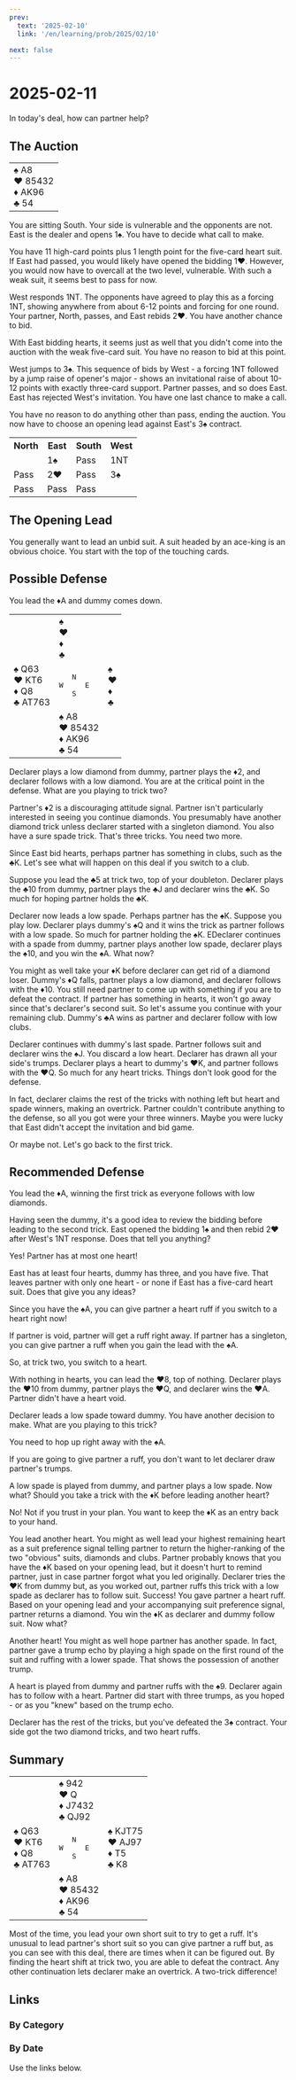 ```yaml
---
prev:
  text: '2025-02-10'
  link: '/en/learning/prob/2025/02/10'

next: false
---
```


# 2025-02-11

In today's deal, how can partner help?

<Badge type="tip" text="Defense"/>

## The Auction

<table class="hand">
	<tr>
		<td>♠ A8<br>♥ 85432<br>♦ AK96<br>♣ 54</td>
	</tr>
</table>

You are sitting South. Your side is vulnerable and the opponents are not. East is the dealer and opens 1♠. You have to decide what call to make.

You have 11 high-card points plus 1 length point for the five-card heart suit. If East had passed, you would likely have opened the bidding 1♥. However, you would now have to overcall at the two level, vulnerable. With such a weak suit, it seems best to pass for now.

West responds 1NT. The opponents have agreed to play this as a forcing 1NT, showing anywhere from about 6-12 points and forcing for one round. Your partner, North, passes, and East rebids 2♥. You have another chance to bid.

With East bidding hearts, it seems just as well that you didn't come into the auction with the weak five-card suit. You have no reason to bid at this point.

West jumps to 3♠. This sequence of bids by West - a forcing 1NT followed by a jump raise of opener's major - shows an invitational raise of about 10-12 points with exactly three-card support. Partner passes, and so does East. East has rejected West's invitation. You have one last chance to make a call.

You have no reason to do anything other than pass, ending the auction. You now have to choose an opening lead against East's 3♠ contract.

<table class="auction">
	<tr>
		<th>North</th>
		<th>East</th>
		<th>South</th>
		<th>West</th>
	</tr>
	<tr>
		<td></td>
		<td>1♠</td>
		<td>Pass</td>
		<td>1NT</td>
	</tr>
	<tr>
		<td>Pass</td>
		<td>2♥</td>
		<td>Pass</td>
		<td>3♠</td>
	</tr>
	<tr>
		<td>Pass</td>
		<td>Pass</td>
		<td>Pass</td>
		<td></td>
	</tr>
</table>

## The Opening Lead

You generally want to lead an unbid suit. A suit headed by an ace-king is an obvious choice. You start with the top of the touching cards.

## Possible Defense

You lead the ♦A and dummy comes down.

<table class="deal">
	<tr>
		<td></td>
		<td>♠ <br>♥ <br>♦ <br>♣ </td>
		<td></td>
	</tr>
	<tr>
		<td>♠ Q63<br>♥ KT6<br>♦ Q8<br>♣ AT763</td>
		<td><pre>   N<br>W     E<br>   S</pre></td>
		<td>♠ <br>♥ <br>♦ <br>♣ </td>
	</tr>
	<tr>
		<td></td>
		<td>♠ A8<br>♥ 85432<br>♦ AK96<br>♣ 54</td>
		<td></td>
	</tr>
</table>

Declarer plays a low diamond from dummy, partner plays the ♦2, and declarer follows with a low diamond. You are at the critical point in the defense. What are you playing to trick two?

Partner's ♦2 is a discouraging attitude signal. Partner isn't particularly interested in seeing you continue diamonds. You presumably have another diamond trick unless declarer started with a singleton diamond. You also have a sure spade trick. That's three tricks. You need two more.

Since East bid hearts, perhaps partner has something in clubs, such as the ♣K. Let's see what will happen on this deal if you switch to a club.

Suppose you lead the ♣5 at trick two, top of your doubleton. Declarer plays the ♣10 from dummy, partner plays the ♣J and declarer wins the ♣K. So much for hoping partner holds the ♣K.

Declarer now leads a low spade. Perhaps partner has the ♠K. Suppose you play low. Declarer plays dummy's ♠Q and it wins the trick as partner follows with a low spade. So much for partner holding the ♠K. EDeclarer continues with a spade from dummy, partner plays another low spade, declarer plays the ♠10, and you win the ♠A. What now?

You might as well take your ♦K before declarer can get rid of a diamond loser. Dummy's ♦Q falls, partner plays a low diamond, and declarer follows with the ♦10. You still need partner to come up with something if you are to defeat the contract. If partner has something in hearts, it won't go away since that's declarer's second suit. So let's assume you continue with your remaining club. Dummy's ♣A wins as partner and declarer follow with low clubs.

Declarer continues with dummy's last spade. Partner follows suit and declarer wins the ♠J. You discard a low heart. Declarer has drawn all your side's trumps. Declarer plays a heart to dummy's ♥K, and partner follows with the ♥Q. So much for any heart tricks. Things don't look good for the defense.

In fact, declarer claims the rest of the tricks with nothing left but heart and spade winners, making an overtrick. Partner couldn't contribute anything to the defense, so all you got were your three winners. Maybe you were lucky that East didn't accept the invitation and bid game.

Or maybe not. Let's go back to the first trick.

## Recommended Defense

You lead the ♦A, winning the first trick as everyone follows with low diamonds.

Having seen the dummy, it's a good idea to review the bidding before leading to the second trick. East opened the bidding 1♠ and then rebid 2♥ after West's 1NT response. Does that tell you anything?

Yes! Partner has at most one heart!

East has at least four hearts, dummy has three, and you have five. That leaves partner with only one heart - or none if East has a five-card heart suit. Does that give you any ideas?

Since you have the ♠A, you can give partner a heart ruff if you switch to a heart right now!

If partner is void, partner will get a ruff right away. If partner has a singleton, you can give partner a ruff when you gain the lead with the ♠A.

So, at trick two, you switch to a heart.

With nothing in hearts, you can lead the ♥8, top of nothing. Declarer plays the ♥10 from dummy, partner plays the ♥Q, and declarer wins the ♥A. Partner didn't have a heart void.

Declarer leads a low spade toward dummy. You have another decision to make. What are you playing to this trick?

You need to hop up right away with the ♠A.

If you are going to give partner a ruff, you don't want to let declarer draw partner's trumps.

A low spade is played from dummy, and partner plays a low spade. Now what? Should you take a trick with the ♦K before leading another heart?

No! Not if you trust in your plan. You want to keep the ♦K as an entry back to your hand.

You lead another heart. You might as well lead your highest remaining heart as a suit preference signal telling partner to return the higher-ranking of the two "obvious" suits, diamonds and clubs. Partner probably knows that you have the ♦K based on your opening lead, but it doesn't hurt to remind partner, just in case partner forgot what you led originally. Declarer tries the ♥K from dummy but, as you worked out, partner ruffs this trick with a low spade as declarer has to follow suit. Success! You gave partner a heart ruff. Based on your opening lead and your accompanying suit preference signal, partner returns a diamond. You win the ♦K as declarer and dummy follow suit. Now what?

Another heart! You might as well hope partner has another spade. In fact, partner gave a trump echo by playing a high spade on the first round of the suit and ruffing with a lower spade. That shows the possession of another trump.

A heart is played from dummy and partner ruffs with the ♠9. Declarer again has to follow with a heart. Partner did start with three trumps, as you hoped - or as you "knew" based on the trump echo.

Declarer has the rest of the tricks, but you've defeated the 3♠ contract. Your side got the two diamond tricks, and two heart ruffs.

## Summary

<table class="deal">
	<tr>
		<td></td>
		<td>♠ 942<br>♥ Q<br>♦ J7432<br>♣ QJ92</td>
		<td></td>
	</tr>
	<tr>
		<td>♠ Q63<br>♥ KT6<br>♦ Q8<br>♣ AT763</td>
		<td><pre>   N<br>W     E<br>   S</pre></td>
		<td>♠ KJT75<br>♥ AJ97<br>♦ T5<br>♣ K8</td>
	</tr>
	<tr>
		<td></td>
		<td>♠ A8<br>♥ 85432<br>♦ AK96<br>♣ 54</td>
		<td></td>
	</tr>
</table>

Most of the time, you lead your own short suit to try to get a ruff. It's unusual to lead partner's short suit so you can give partner a ruff but, as you can see with this deal, there are times when it can be figured out. By finding the heart shift at trick two, you are able to defeat the contract. Any other continuation lets declarer make an overtrick. A two-trick difference!

## Links

[<Badge type="tip" text="Go to Practice"/>](/en/practice/prob/2025/02/11)

### By Category

[<Badge type="tip" text="<--"/>](/en/learning/prob/2025/02/07)
[<Badge type="tip" text="Calendar"/>](/en/learning/calendar/2025/02)
[<Badge type="info" text="-->"/>](/en/learning/prob/2025/02/11#links)

### By Date

Use the links below.